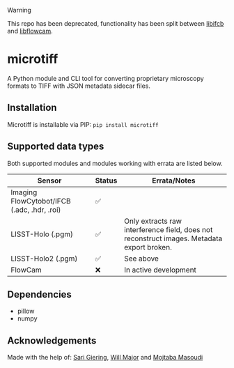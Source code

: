 > [!WARNING]
> This repo has been deprecated, functionality has been split between [libifcb](https://github.com/NOC-OI/libifcb) and [libflowcam](https://github.com/NOC-OI/libflowcam).

# microtiff
A Python module and CLI tool for converting proprietary microscopy formats to TIFF with JSON metadata sidecar files.

## Installation
Microtiff is installable via PIP:
```pip install microtiff```

## Supported data types
Both supported modules and modules working with errata are listed below.

| Sensor | Status | Errata/Notes |
| --- | --- | --- |
| Imaging FlowCytobot/IFCB (.adc, .hdr, .roi) | :white_check_mark: | |
| LISST-Holo (.pgm) | :white_check_mark: | Only extracts raw interference field, does not reconstruct images. Metadata export broken. |
| LISST-Holo2 (.pgm) | :white_check_mark: | See above |
| FlowCam | :x: | In active development |

## Dependencies
- pillow
- numpy

## Acknowledgements
Made with the help of: [Sari Giering](https://github.com/sarigiering), [Will Major](https://github.com/obg-wrm) and [Mojtaba Masoudi](https://github.com/Mojtabamsd)
